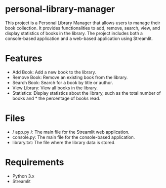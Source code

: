 # personal-library-manager

This project is a Personal Library Manager that allows users to manage their book collection. It provides functionalities to add, remove, search, view, and display statistics of books in the library. The project includes both a console-based application and a web-based application using Streamlit.

# Features
* Add Book: Add a new book to the library.
* Remove Book: Remove an existing book from the library.
* Search Book: Search for a book by title or author.
* View Library: View all books in the library.
* Statistics: Display statistics about the library, such as the total number of books and * the percentage of books read.

# Files
* / app.py /: The main file for the Streamlit web application.
* console.py: The main file for the console-based application.
* library.txt: The file where the library data is stored.

# Requirements
* Python 3.x
* Streamlit
